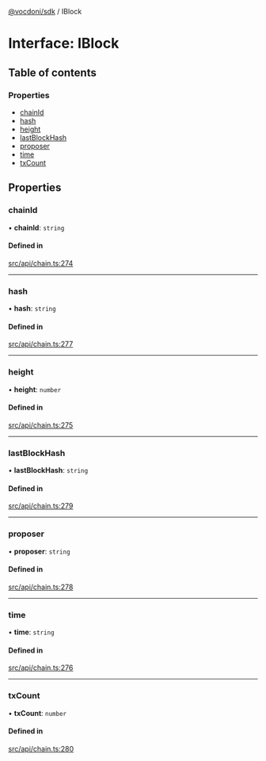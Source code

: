[@vocdoni/sdk](/sdk) / IBlock

# Interface: IBlock

## Table of contents

### Properties

- [chainId](IBlock#chainid)
- [hash](IBlock#hash)
- [height](IBlock#height)
- [lastBlockHash](IBlock#lastblockhash)
- [proposer](IBlock#proposer)
- [time](IBlock#time)
- [txCount](IBlock#txcount)

## Properties

### chainId

• **chainId**: `string`

#### Defined in

[src/api/chain.ts:274](https://github.com/vocdoni/vocdoni-sdk/blob/179c92b4cecfec787d968dc02b519f64ee15c5d3/src/api/chain.ts#L274)

___

### hash

• **hash**: `string`

#### Defined in

[src/api/chain.ts:277](https://github.com/vocdoni/vocdoni-sdk/blob/179c92b4cecfec787d968dc02b519f64ee15c5d3/src/api/chain.ts#L277)

___

### height

• **height**: `number`

#### Defined in

[src/api/chain.ts:275](https://github.com/vocdoni/vocdoni-sdk/blob/179c92b4cecfec787d968dc02b519f64ee15c5d3/src/api/chain.ts#L275)

___

### lastBlockHash

• **lastBlockHash**: `string`

#### Defined in

[src/api/chain.ts:279](https://github.com/vocdoni/vocdoni-sdk/blob/179c92b4cecfec787d968dc02b519f64ee15c5d3/src/api/chain.ts#L279)

___

### proposer

• **proposer**: `string`

#### Defined in

[src/api/chain.ts:278](https://github.com/vocdoni/vocdoni-sdk/blob/179c92b4cecfec787d968dc02b519f64ee15c5d3/src/api/chain.ts#L278)

___

### time

• **time**: `string`

#### Defined in

[src/api/chain.ts:276](https://github.com/vocdoni/vocdoni-sdk/blob/179c92b4cecfec787d968dc02b519f64ee15c5d3/src/api/chain.ts#L276)

___

### txCount

• **txCount**: `number`

#### Defined in

[src/api/chain.ts:280](https://github.com/vocdoni/vocdoni-sdk/blob/179c92b4cecfec787d968dc02b519f64ee15c5d3/src/api/chain.ts#L280)
